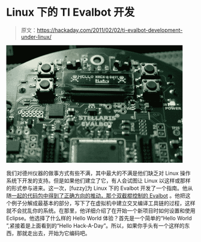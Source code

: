 # Linux 下的 TI Evalbot 开发

> 原文：<https://hackaday.com/2011/02/02/ti-evalbot-development-under-linux/>

![](img/617c56dab8e5d96310b17a37f1a3529f.png "hacking-TI-evalbot")

我们对德州仪器的做事方式有些不满，其中最大的不满是他们缺乏对 Linux 操作系统下开发的支持。但是如果他们建立了它，有人会试图让 Linux 以这样或那样的形式参与进来。这一次，[fuzzy]为 Linux 下的 Evalbot 开发了一个指南。他从随[一起的代码包中得到了正确方向的推动，那个双截棍控制的 Evalbot](http://hackaday.com/2011/01/31/evalbot-nunchuck-control/) 。他把这个例子分解成最基本的部分，写下了在虚拟机中建立交叉编译工具链的过程，这样就不会扰乱你的系统。在那里，他详细介绍了在开始一个新项目时如何设置和使用 Eclipse。他选择了什么样的 Hello World 体验？首先是一个简单的“Hello World ”,紧接着是上面看到的“Hello Hack-A-Day”。所以，如果你手头有一个这样的东西，那就走出去，开始为它编码吧。